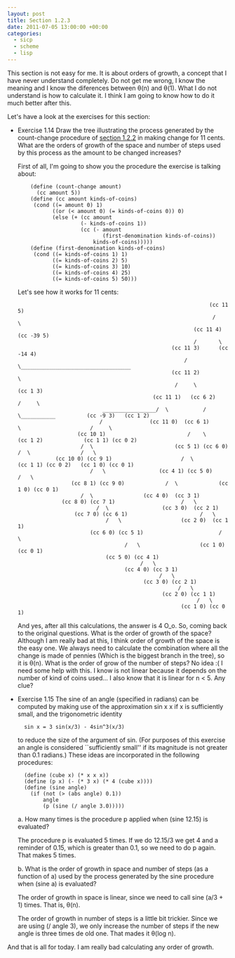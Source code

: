 ```yaml
---
layout: post
title: Section 1.2.3
date: 2011-07-05 13:00:00 +00:00
categories:
  - sicp
  - scheme
  - lisp
---
```

This section is not easy for me. It is about orders of growth, a concept that I have never understand completely. Do not get me wrong, I know the meaning and I know the diferences between &theta;(n) and &theta;(1). What I do not understand is how to calculate it. I think I am going to know how to do it much better after this.

Let's have a look at the exercises for this section:

- Exercise 1.14 Draw the tree illustrating the process generated by the count-change procedure of [section 1.2.2](http://mitpress.mit.edu/sicp/full-text/book/book-Z-H-11.html#%_sec_1.2.2) in making change for 11 cents. What are the orders of growth of the space and number of steps used by this process as the amount to be changed increases?

  First of all, I'm going to show you the procedure the exercise is talking about:

          (define (count-change amount)
            (cc amount 5))
          (define (cc amount kinds-of-coins)
           (cond ((= amount 0) 1)
                 ((or (< amount 0) (= kinds-of-coins 0)) 0)
                 (else (+ (cc amount
                          (- kinds-of-coins 1))
                          (cc (- amount
                                 (first-denomination kinds-of-coins))
                              kinds-of-coins)))))
          (define (first-denomination kinds-of-coins)
           (cond ((= kinds-of-coins 1) 1)
                 ((= kinds-of-coins 2) 5)
                 ((= kinds-of-coins 3) 10)
                 ((= kinds-of-coins 4) 25)
                 ((= kinds-of-coins 5) 50)))

  Let's see how it works for 11 cents:

                                                                   (cc 11 5)
                                                                    /     \
                                                              (cc 11 4) (cc -39 5)
                                                              /       \
                                                       (cc 11 3)      (cc -14 4)
                                                           /  \___________________________________
                                                       (cc 11 2)                                  \
                                                        /     \                                 (cc 1 3)
                                                 (cc 11 1)   (cc 6 2)                            /     \
                                 _________________/  \           /   \___________          (cc -9 3)   (cc 1 2)
                                /               (cc 11 0)  (cc 6 1)              \                      /     \
                         (cc 10 1)                          /    \             (cc 1 2)             (cc 1 1) (cc 0 2)
                          /  \                          (cc 5 1) (cc 6 0)       /  \                /   \
                  (cc 10 0) (cc 9 1)                      /  \            (cc 1 1) (cc 0 2)   (cc 1 0) (cc 0 1)
                             /   \                 (cc 4 1) (cc 5 0)        /   \
                       (cc 8 1) (cc 9 0)             /  \             (cc 1 0) (cc 0 1)
                          /  \                (cc 4 0)  (cc 3 1)
                    (cc 8 0) (cc 7 1)                     /   \
                               /  \                 (cc 3 0)  (cc 2 1)
                        (cc 7 0) (cc 6 1)                       /   \
                                  /   \                   (cc 2 0)  (cc 1 1)
                             (cc 6 0) (cc 5 1)                        /   \
                                        /   \                   (cc 1 0)  (cc 0 1)
                                  (cc 5 0) (cc 4 1)
                                             /   \
                                        (cc 4 0) (cc 3 1)
                                                   /   \
                                              (cc 3 0) (cc 2 1)
                                                         /   \
                                                    (cc 2 0) (cc 1 1)
                                                               /   \
                                                          (cc 1 0) (cc 0 1)

  And yes, after all this calculations, the answer is 4 O_o.
  So, coming back to the original questions. What is the order of growth of the space? Although I am really bad at this, I think order of growth of the space is the easy one. We always need to calculate the combination where all the change is made of pennies (Which is the biggest branch in the tree), so it is &theta;(n).
  What is the order of grow of the number of steps? No idea :( I need some help with this. I know is not linear because it depends on the number of kind of coins used... I also know that it is linear for n < 5. Any clue?

- Exercise 1.15 The sine of an angle (specified in radians) can be computed by making use of the approximation sin x  x if x is sufficiently small, and the trigonometric identity

        sin x = 3 sin(x/3) - 4sin^3(x/3)

  to reduce the size of the argument of sin. (For purposes of this exercise an angle is considered ``sufficiently small'' if its magnitude is not greater than 0.1 radians.) These ideas are incorporated in the following procedures:

        (define (cube x) (* x x x))
        (define (p x) (- (* 3 x) (* 4 (cube x))))
        (define (sine angle)
          (if (not (> (abs angle) 0.1))
              angle
              (p (sine (/ angle 3.0)))))

  a.  How many times is the procedure p applied when (sine 12.15) is evaluated?

    The procedure p is evaluated 5 times. If we do 12.15/3 we get 4 and a reminder of 0.15, which is greater than 0.1, so we need to do p again. That makes 5 times.

  b.  What is the order of growth in space and number of steps (as a function of a) used by the process generated by the sine procedure when (sine a) is evaluated?

    The order of growth in space is linear, since we need to call sine (a/3 + 1) times. That is, &theta;(n).

    The order of growth in number of steps is a little bit trickier. Since we are using (/ angle 3), we only increase the number of steps if the new angle is three times de old one. That mades it &theta;(log n).


And that is all for today. I am really bad calculating any order of growth.
